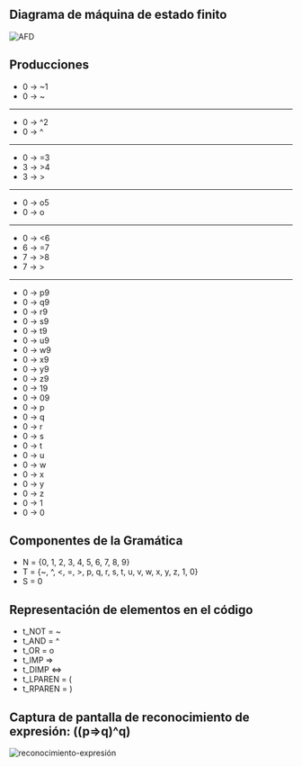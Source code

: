 ## Diagrama de máquina de estado finito

![AFD](https://user-images.githubusercontent.com/64711979/194376349-2d5c9b30-2566-420d-9db7-12a5c66058ed.png)

## Producciones


- 0 -> ~1 
- 0 -> ~ 
________
- 0 -> ^2
- 0 -> ^ 
________
- 0 -> =3
- 3 -> >4
- 3 -> >
________
- 0 -> o5
- 0 -> o
________
- 0 -> <6 
- 6 -> =7
- 7 -> >8
- 7 -> >
________
- 0 -> p9
- 0 -> q9
- 0 -> r9
- 0 -> s9
- 0 -> t9
- 0 -> u9
- 0 -> w9
- 0 -> x9
- 0 -> y9
- 0 -> z9
- 0 -> 19
- 0 -> 09
- 0 -> p
- 0 -> q
- 0 -> r
- 0 -> s
- 0 -> t
- 0 -> u
- 0 -> w
- 0 -> x
- 0 -> y
- 0 -> z 
- 0 -> 1
- 0 -> 0 

## Componentes de la Gramática

- N = {0, 1, 2, 3, 4, 5, 6, 7, 8, 9}
- T = {~, ^, <, =, >, p, q, r, s, t, u, v, w, x, y, z, 1, 0}
- S = 0

## Representación de elementos en el código

- t_NOT = ~
- t_AND = ^
- t_OR = o
- t_IMP =>
- t_DIMP <=>
- t_LPAREN  = (
- t_RPAREN  = )

## Captura de pantalla de reconocimiento de expresión: ((p=>q)^q)
![reconocimiento-expresión](https://user-images.githubusercontent.com/64711979/194381994-efcbed8c-47e4-4b58-9e66-8041eb3b755e.png)
